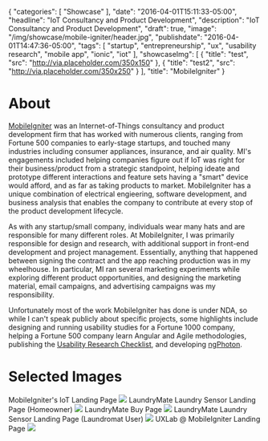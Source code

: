 {
   "categories": [
      "Showcase"
   ],
   "date": "2016-04-01T15:11:33-05:00",
   "headline": "IoT Consultancy and Product Development",
   "description": "IoT Consultancy and Product Development",
   "draft": true,
   "image": "/img/showcase/mobile-igniter/header.jpg",
   "publishdate": "2016-04-01T14:47:36-05:00",
   "tags": [
      "startup",
      "entrepreneurship",
      "ux",
      "usability research",
      "mobile app",
      "ionic",
      "iot"
   ],
   "showcaseImg": [
     {
       "title": "test",
       "src": "http://via.placeholder.com/350x150"
     },
     {
       "title": "test2",
       "src": "http://via.placeholder.com/350x250"
     }
   ],
   "title": "MobileIgniter"
}

# About

<a href="https://mobileigniter.com">MobileIgniter</a> was an Internet-of-Things consultancy and product development firm that has worked with numerous clients, ranging from Fortune 500 companies to early-stage startups, and touched many industries including consumer appliances, insurance, and air quality. MI's engagements included helping companies figure out if IoT was right for their business/product from a strategic standpoint, helping ideate and prototype different interactions and feature sets having a "smart" device would afford, and as far as taking products to market. MobileIgniter has a unique combination of electrical engieering, software development, and business analysis that enables the company to contribute at every stop of the product development lifecycle.

As with any startup/small company, individuals wear many hats and are responsible for many different roles. At MobileIgniter, I was primarily responsible for design and research, with additional support in front-end development and project management. Essentially, anything that happened between signing the contract and the app reaching production was in my wheelhouse. In particular, MI ran several marketing experiments while exploring different product opportunities, and designing the marketing material, email campaigns, and advertising campaigns was my responsibility.

Unfortunately most of the work MobileIgniter has done is under NDA, so while I can't speak publicly about specific projects, some highlights include designing and running usability studies for a Fortune 1000 company, helping a Fortune 500 company learn Angular and Agile methodologies, publishing the <a href="http://www.slideshare.net/mi-tim/usability-research-checklist-58988252/mi-tim/usability-research-checklist-58988252">Usability Research Checklist</a>, and developing <a href="https://github.com/MobileIgniter/ng-photon">ngPhoton</a>.

# Selected Images

MobileIgniter's IoT Landing Page
<img src="/img/showcase/mobile-igniter/iot-desktop.png" />
LaundryMate Laundry Sensor Landing Page (Homeowner)
<img src="/img/showcase/mobile-igniter/laundrymate-personal-desktop.png" />
LaundryMate Buy Page
<img src="/img/showcase/mobile-igniter/laundrymate-buy-mobile.png" />
LaundryMate Laundry Sensor Landing Page (Laundromat User)
<img src="/img/showcase/mobile-igniter/laundrymate-laundromat-desktop.png" />
UXLab @ MobileIgniter Landing Page
<img src="/img/showcase/mobile-igniter/uxlab-small-desktop.png" />
